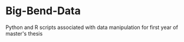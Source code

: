 # Big-Bend-Data
Python and R scripts associated with data manipulation for first year of master's thesis 
